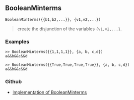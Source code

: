 ## BooleanMinterms

```
BooleanMinterms({{b1,b2,...}}, {v1,v2,...})
```

> create the disjunction of the variables `{v1,v2,...}`.
 
### Examples

``` 
>> BooleanMinterms({{1,1,1,1}}, {a, b, c,d}) 
a&&b&&c&&d 
        
>> BooleanMinterms({{True,True,True,True}}, {a, b, c,d}) 
a&&b&&c&&d 
```

### Github

* [Implementation of BooleanMinterms](https://github.com/axkr/symja_android_library/blob/master/symja_android_library/matheclipse-core/src/main/java/org/matheclipse/core/builtin/BooleanFunctions.java#L1307) 
